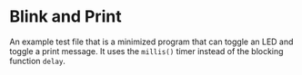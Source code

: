 # Blink and Print

An example test file that is a minimized program that can toggle an LED and toggle a print message. It uses the `millis()` timer instead of the blocking function `delay`.
 
